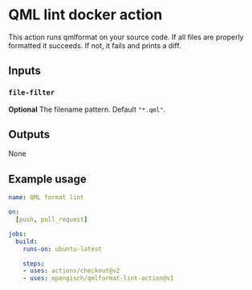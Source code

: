 # QML lint docker action

This action runs qmlformat on your source code.
If all files are properly formatted it succeeds. If not, it fails and prints a diff.

## Inputs

### `file-filter`

**Optional** The filename pattern. Default `"*.qml"`.

## Outputs

None

## Example usage

```yaml
name: QML format lint

on:
  [push, pull_request]

jobs:
  build:
    runs-on: ubuntu-latest

    steps:
    - uses: actions/checkout@v2
    - uses: opengisch/qmlformat-lint-action@v1
```
